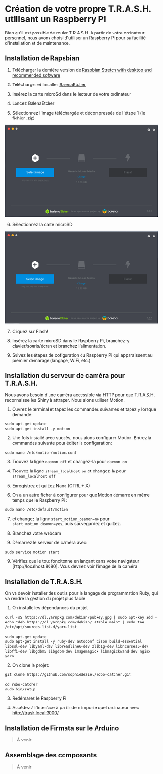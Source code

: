 # Création de votre propre T.R.A.S.H. utilisant un Raspberry Pi

Bien qu'il est possible de rouler T.R.A.S.H. à partir de votre ordinateur personnel, nous avons choisi d'utiliser un Raspberry Pi pour sa facilité d'installation et de maintenance.

## Installation de Rapsbian

1. Télécharger la dernière version de [Raspbian Stretch with desktop and recommended software](https://www.raspberrypi.org/downloads/raspbian/)

2. Télécharger et installer [BalenaEtcher](https://www.balena.io/etcher/)

3. Insérez la carte microSd dans le lecteur de votre ordinateur

4. Lancez BalenaEtcher

5. Sélectionnez l'image téléchargée et décompressée de l'étape 1 (le fichier .zip)

![Sélectionner l'image disque dans BalenaEtcher](docs/balena-select-image.png)

6. Sélectionnez la carte microSD

![Sélectionner la carte SD dans BalenaEtcher](docs/balena-select-drive.png)

7. Cliquez sur Flash!

8. Insérez la carte microSD dans le Raspberry Pi, branchez-y clavier/souris/écran et branchez l'alimentation.

9. Suivez les étapes de cofiguration du Raspberry Pi qui apparaissent au premier démarage (langage, WiFi, etc.)

## Installation du serveur de caméra pour T.R.A.S.H.

Nous avons besoin d'une caméra accessible via HTTP pour que T.R.A.S.H. reconnaisse les Shiny à attraper. Nous alons utiliser Motion.

1. Ouvrez le terminal et tapez les commandes suivantes et tapez `y` lorsque demandé:

```
sudo apt-get update
sudo apt-get install -y motion
```

2. Une fois installé avec succès, nous alons configurer Motion. Entrez la commandes suivante pour éditer la configuration:

```
sudo nano /etc/motion/motion.conf
```

3. Trouvez la ligne `daemon off` et changez-la pour `daemon on`

4. Trouvez la ligne `stream_localhost on` et changez-la pour `stream_localhost off`

5. Enregistrez et quittez Nano (CTRL + X)

6. On a un autre ficher à configurer pour que Motion démarre en même temps que le Raspberry Pi :

```
sudo nano /etc/default/motion
```

7. et changez la ligne `start_motion_deamon=no` pour `start_motion_deamon=yes`, puis sauvegardez et quittez.

8. Branchez votre webcam

9. Démarrez le serveur de caméra avec:

```
sudo service motion start
```

9. Vérifiez que le tout foncitonne en lançant dans votre navigateur [http://localhost:8080]. Vous devriez voir l'image de la caméra

## Installation de T.R.A.S.H.

On va devoir installer des outils pour le langage de programmation Ruby, qui va rendre la gestion du projet plus facile

1. On installe les dépendances du projet

```
curl -sS https://dl.yarnpkg.com/debian/pubkey.gpg | sudo apt-key add -
echo "deb https://dl.yarnpkg.com/debian/ stable main" | sudo tee /etc/apt/sources.list.d/yarn.list

sudo apt-get update
sudo apt-get install -y ruby-dev autoconf bison build-essential libssl-dev libyaml-dev libreadline6-dev zlib1g-dev libncurses5-dev libffi-dev libgdbm5 libgdbm-dev imagemagick libmagickwand-dev nginx yarn
```

2. On clone le projet:

```
git clone https://github.com/sophiedeziel/robo-catcher.git

cd robo-catcher
sudo bin/setup
```

3. Redémarez le Raspberry Pi

4. Accédez à l'interface à partir de n'importe quel ordinateur avec http://trash.local:3000/

## Installation de Firmata sur le Arduino

> À venir

## Assemblage des composants

> À venir
